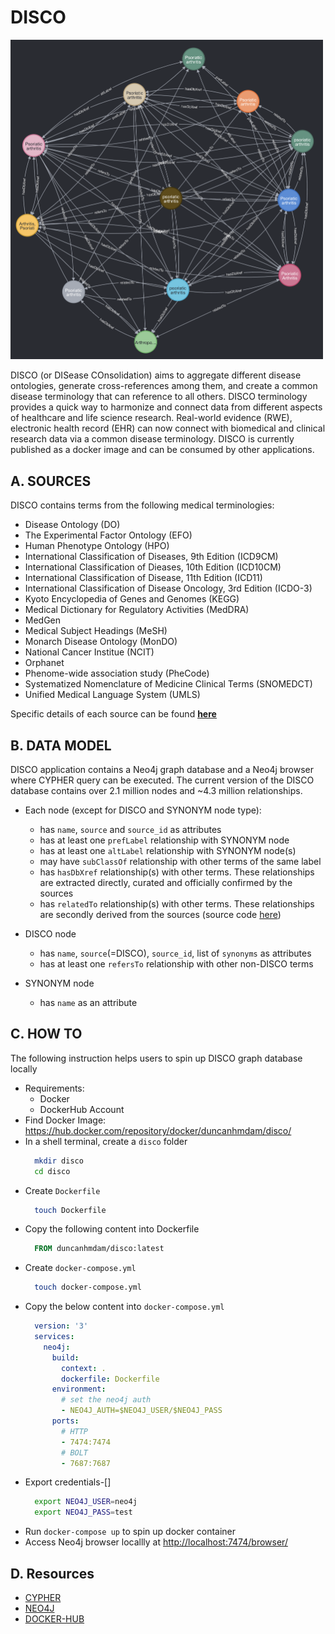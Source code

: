 # DISCO
<img src="psoriatic_arthritis.png" width="500"/>

DISCO (or DISease COnsolidation) aims to aggregate different disease ontologies, generate cross-references among them, and create a common disease terminology that can reference to all others. DISCO terminology provides a quick way to harmonize and connect data from different aspects of healthcare and life science research. Real-world evidence (RWE), electronic health record (EHR) can now connect with biomedical and clinical research data via a common disease terminology. DISCO is currently published as a docker image and can be consumed by other applications. 

## A. SOURCES

DISCO contains terms from the following medical terminologies:
- Disease Ontology (DO)
- The Experimental Factor Ontology (EFO)
- Human Phenotype Ontology (HPO)
- International Classification of Diseases, 9th Edition (ICD9CM)
- International Classification of Dieases, 10th Edition (ICD10CM)
- International Classification of Disease, 11th Edition (ICD11)
- International Classification of Disease Oncology, 3rd Edition (ICDO-3)
- Kyoto Encyclopedia of Genes and Genomes (KEGG)
- Medical Dictionary for Regulatory Activities (MedDRA)
- MedGen
- Medical Subject Headings (MeSH)
- Monarch Disease Ontology (MonDO)
- National Cancer Institue (NCIT)
- Orphanet 
- Phenome-wide association study (PheCode)
- Systematized Nomenclature of Medicine Clinical Terms (SNOMEDCT)
- Unified Medical Language System (UMLS)

Specific details of each source can be found <u><b>[here](./resources/source_urls.md)</b></u>

## B. DATA MODEL

DISCO application contains a Neo4j graph database and a Neo4j browser where CYPHER query can be executed. The current version of the DISCO database contains over 2.1 million nodes and ~4.3 million relationships. 

- Each node (except for DISCO and SYNONYM node type): 
  - has `name`, `source` and `source_id` as attributes
  - has at least one `prefLabel` relationship with SYNONYM node
  - has at least one `altLabel` relationship with SYNONYM node(s)
  - may have `subClassOf` relationship with other terms of the same label
  - has `hasDbXref` relationship(s) with other terms. These relationships are extracted directly, curated and officially confirmed by the sources
  - has `relatedTo` relationship(s) with other terms. These relationships are secondly derived from the sources (source code [here](./src/knowledge_graph/stage_2/stage_relatedTo_rel.clj))

- DISCO node
  - has `name`, `source`(=DISCO), `source_id`, list of `synonyms` as attributes
  - has at least one `refersTo` relationship with other non-DISCO terms

- SYNONYM node
  - has `name` as an attribute

## C. HOW TO
The following instruction helps users to spin up DISCO graph database locally

- Requirements:
  - Docker
  - DockerHub Account
- Find Docker Image: <https://hub.docker.com/repository/docker/duncanhmdam/disco/>
- In a shell terminal, create a `disco` folder
  ```sh
    mkdir disco
    cd disco
  ```
- Create `Dockerfile`
  ```sh
    touch Dockerfile
  ```
- Copy the following content into Dockerfile
  ```dockerfile
    FROM duncanhmdam/disco:latest
  ```
- Create `docker-compose.yml`
  ```sh
    touch docker-compose.yml
  ```
- Copy the below content into `docker-compose.yml`
  ```yaml
    version: '3'
    services:
      neo4j:
        build:
          context: .
          dockerfile: Dockerfile
        environment:
          # set the neo4j auth
          - NEO4J_AUTH=$NEO4J_USER/$NEO4J_PASS
        ports:
          # HTTP
          - 7474:7474
          # BOLT
          - 7687:7687
  ```
- Export credentials-[]
  ```sh
    export NEO4J_USER=neo4j
    export NEO4J_PASS=test
  ```
- Run `docker-compose up` to spin up docker container
- Access Neo4j browser locallly at <http://localhost:7474/browser/>

## D. Resources
- [CYPHER](https://neo4j.com/developer/cypher/)
- [NEO4J](https://neo4j.com/)
- [DOCKER-HUB](https://hub.docker.com/repository/docker/duncanhmdam/disco/)